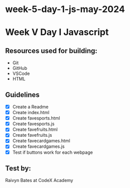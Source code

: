 # week-5-day-1-js-may-2024
# Week V Day I Javascript

## Resources used for building:

* Git
* GitHub
* VSCode
* HTML

## Guidelines
- [x] Create a Readme
- [x] Create index.html
- [x] Create favesports.html
- [x] Create favesports.js
- [x] Create favefruits.html
- [x] Create favefruits.js
- [x] Create favecardgames.html
- [x] Create favecardgames.js
- [x] Test if buttons work for each webpage

## Test by:
Raivyn Bates at CodeX Academy 
